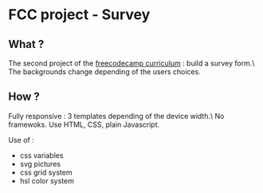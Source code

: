 # FCC project - Survey
## What ?
The second project of the [freecodecamp curriculum](https://www.freecodecamp.org/breenbo) : build a survey form.\\
The backgrounds change depending of the users choices.


## How ?
Fully responsive : 3 templates depending of the device width.\\
No framewoks. Use HTML, CSS, plain Javascript.

Use of : 
- css variables
- svg pictures
- css grid system
- hsl color system
